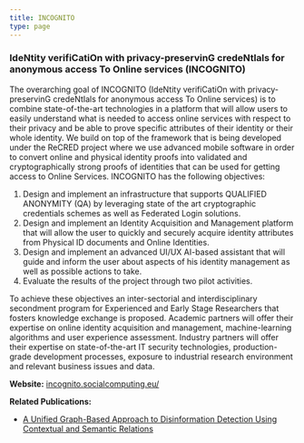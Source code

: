 ```yaml
---
title: INCOGNITO
type: page
---
```


### IdeNtity verifiCatiOn with privacy-preservinG credeNtIals for anonymous access To Online services (INCOGNITO)

The overarching goal of INCOGNITO (IdeNtity verifiCatiOn with privacy-preservinG credeNtIals for anonymous access To Online services) is to combine state-of-the-art technologies in a platform that will allow users to easily understand what is needed to access online services with respect to their privacy and be able to prove specific attributes of their identity or their whole identity. We build on top of the framework that is being developed under the ReCRED project where we use advanced mobile software in order to convert online and physical identity proofs into validated and cryptographically strong proofs of identities that can be used for getting access to Online Services. INCOGNITO has the following objectives:

1. Design and implement an infrastructure that supports QUALIFIED ANONYMITY (QA) by leveraging state of the art cryptographic credentials schemes as well as Federated Login solutions.
2. Design and implement an Identity Acquisition and Management platform that will allow the user to quickly and securely acquire identity attributes from Physical ID documents and Online Identities.
3. Design and implement an advanced UI/UX AI-based assistant that will guide and inform the user about aspects of his identity management as well as possible actions to take.
4. Evaluate the results of the project through two pilot activities.

To achieve these objectives an inter-sectorial and interdisciplinary secondment program for Experienced and Early Stage Researchers that fosters knowledge exchange is proposed. Academic partners will offer their expertise on online identity acquisition and management, machine-learning algorithms and user experience assessment. Industry partners will offer their expertise on state-of-the-art IT security technologies, production-grade development processes, exposure to industrial research environment and relevant business issues and data.

__Website:__ [incognito.socialcomputing.eu/](https://incognito.socialcomputing.eu/)

__Related Publications:__
- [A Unified Graph-Based Approach to Disinformation Detection Using Contextual and Semantic Relations](https://doi.org/10.1609/icwsm.v16i1.19331)